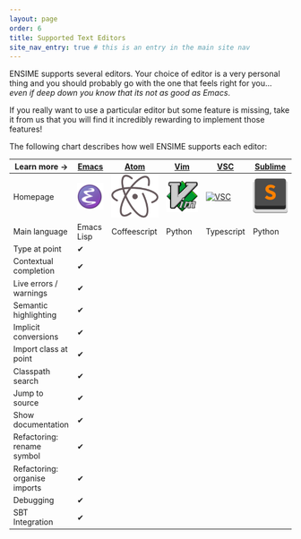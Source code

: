 ```yaml
---
layout: page
order: 6
title: Supported Text Editors
site_nav_entry: true # this is an entry in the main site nav
---
```


ENSIME supports several editors. Your choice of editor is a very personal thing and you should probably go with the one that feels right for you... *even if deep down you know that its not as good as Emacs*.

If you really want to use a particular editor but some feature is missing, take it from us that you will find it incredibly rewarding to implement those features!

The following chart describes how well ENSIME supports each editor:


| Learn more → | [Emacs](emacs) | [Atom](atom) | [Vim](vim) | [VSC](vscode) | [Sublime](sublime) |
|---------------------------------------|-------|------|-----|-----|---------|
| Homepage | [![Emacs](/talks/scalasphere16/images/emacs.svg)](http://nicolas-petton.fr/ressources/emacs-website/) | [![Atom](/talks/scalasphere16/images/atom-logo.svg)](https://atom.io/) | [![Vim](/talks/scalasphere16/images/vim-logo.svg)](http://www.vim.org/) | [![VSC](https://upload.wikimedia.org/wikipedia/commons/f/f3/Visual_Studio_Code_0.10.1_icon.png)](https://code.visualstudio.com/) | [![Sublime](/talks/scalasphere16/images/sublime-logo.svg)](https://www.sublimetext.com/) |
| Main language                         | Emacs Lisp  | Coffeescript | Python | Typescript | Python |
| Type at point                         | ✔ | | | | |
| Contextual completion                 | ✔ | | | | |
| Live errors / warnings                | ✔ | | | | |
| Semantic highlighting                 | ✔ | | | | |
| Implicit conversions                  | ✔ | | | | |
| Import class at point                 | ✔ | | | | |
| Classpath search                      | ✔ | | | | |
| Jump to source                        | ✔ | | | | |
| Show documentation                    | ✔ | | | | |
| Refactoring: rename symbol            | ✔ | | | | |
| Refactoring: organise imports         | ✔ | | | | |
| Debugging                             | ✔ | | | | |
| SBT Integration                       | ✔ | | | | |
